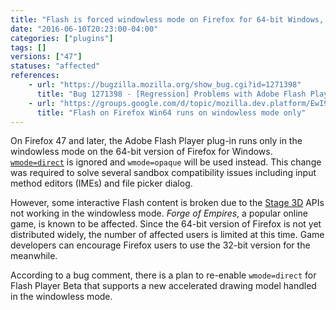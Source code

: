 ```yaml
---
title: "Flash is forced windowless mode on Firefox for 64-bit Windows, affecting Stage 3D"
date: "2016-06-10T20:23:00-04:00"
categories: ["plugins"]
tags: []
versions: ["47"]
statuses: "affected"
references:
    - url: "https://bugzilla.mozilla.org/show_bug.cgi?id=1271398"
      title: "Bug 1271398 - [Regression] Problems with Adobe Flash Player Stage3D and Firefox x64 >=v47"
    - url: "https://groups.google.com/d/topic/mozilla.dev.platform/EwI9Fq4DPy4/discussion"
      title: "Flash on Firefox Win64 runs on windowless mode only"
---
```

On Firefox 47 and later, the Adobe Flash Player plug-in runs only in the windowless mode on the 64-bit version of Firefox for Windows. [`wmode=direct`](https://helpx.adobe.com/flash/kb/flash-object-embed-tag-attributes.html#main_Using_Window_Mode__wmode__values_) is ignored and `wmode=opaque` will be used instead. This change was required to solve several sandbox compatibility issues including input method editors (IMEs) and file picker dialog.

However, some interactive Flash content is broken due to the [Stage 3D](http://www.adobe.com/devnet/flashplayer/stage3d.html) APIs not working in the windowless mode. *Forge of Empires*, a popular online game, is known to be affected. Since the 64-bit version of Firefox is not yet distributed widely, the number of affected users is limited at this time. Game developers can encourage Firefox users to use the 32-bit version for the meanwhile.

According to a bug comment, there is a plan to re-enable `wmode=direct` for Flash Player Beta that supports a new accelerated drawing model handled in the windowless mode.
